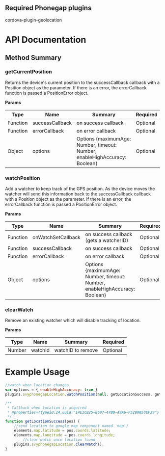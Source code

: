 Required Phonegap plugins
------------------
cordova-plugin-geolocation

# API Documentation 

## Method Summary
### getCurrentPosition
Returns the device's current position to the successCallback callback with a Position object as the parameter. If there is an error, the errorCallback function is passed a PositionError object. 

**Params**

Type | Name | Summary | Required
--- | --- | --- | ---
Function | successCallback | on success callback | Optional
Function | errorCallback | on error callback | Optional
Object | options | Options {maximumAge: Number, timeout: Number, enableHighAccuracy: Boolean} | Optional

### watchPosition
Add a watcher to keep track of the GPS position.  As the device moves the watcher will send this information back to the successCallback callback with a Position object as the parameter. If there is an error, the errorCallback function is passed a PositionError object. 

**Params**

Type | Name | Summary | Required
--- | --- | --- | ---
Function | onWatchSetCallback| on success callback (gets a watcherID)  | Optional
Function | successCallback | on success callback | Optional
Function | errorCallback | on error callback | Optional
Object | options | Options {maximumAge: Number, timeout: Number, enableHighAccuracy: Boolean} | Optional

### clearWatch
Remove an existing watcher which will disable tracking of location.

**Params**

Type | Name | Summary | Required
--- | --- | --- | ---
Number | watchId| watchID to remove | Optional

# Example Usage
```javascript
//watch when location changes.
var options = { enableHighAccuracy: true }
plugins.svyphonegapLocation.watchPosition(null, getLocationSuccess, getLocationFail, options);

/**
 * Callback when location is acquired
 * @properties={typeid:24,uuid:"14E1CB25-B697-47B0-A9A6-F52B0050EF39"}
 */
function getLocationSuccess(pos) {	
	//send location to google map component named 'map')
	elements.map.latitude = pos.coords.latitude;
	elements.map.longitude = pos.coords.longitude;	
        //clear watch once location found
	plugins.svyphonegapLocation.clearWatch();
}

```
